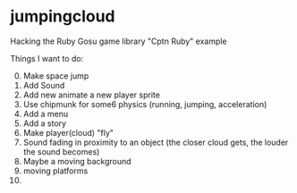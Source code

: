 jumpingcloud
============

Hacking the Ruby Gosu game library "Cptn Ruby" example


Things I want to do:

0. Make space jump
1. Add Sound
2. Add new animate a new player sprite
3. Use chipmunk for some6 physics (running, jumping, acceleration)
4. Add a menu
5. Add a story
6. Make player(cloud) "fly"
7. Sound fading in proximity to an object (the closer cloud gets, the louder the sound becomes)
8. Maybe a moving background
9. moving platforms
10.
